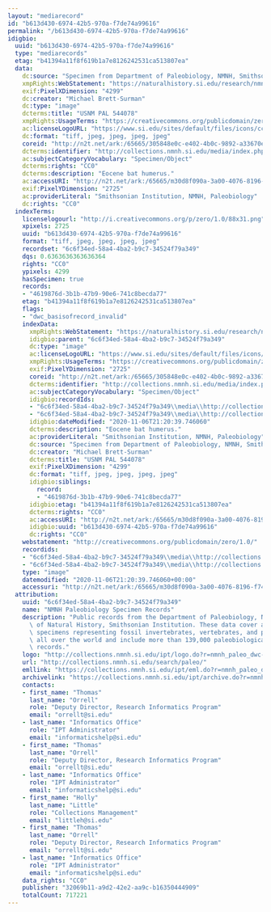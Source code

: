 ```yaml
---
layout: "mediarecord"
id: "b613d430-6974-42b5-970a-f7de74a99616"
permalink: "/b613d430-6974-42b5-970a-f7de74a99616"
idigbio:
  uuid: "b613d430-6974-42b5-970a-f7de74a99616"
  type: "mediarecords"
  etag: "b41394a11f8f619b1a7e8126242531ca513807ea"
  data:
    dc:source: "Specimen from Department of Paleobiology, NMNH, Smithsonian Institution"
    xmpRights:WebStatement: "https://naturalhistory.si.edu/research/nmnh-collections/museum-collections-policies"
    exif:PixelXDimension: "4299"
    dc:creator: "Michael Brett-Surman"
    dc:type: "image"
    dcterms:title: "USNM PAL 544078"
    xmpRights:UsageTerms: "https://creativecommons.org/publicdomain/zero/1.0/"
    ac:licenseLogoURL: "https://www.si.edu/sites/default/files/icons/cc0.svg"
    dc:format: "tiff, jpeg, jpeg, jpeg, jpeg"
    coreid: "http://n2t.net/ark:/65665/305848e0c-e402-4b0c-9892-a33670e5ca2d"
    dcterms:identifier: "http://collections.nmnh.si.edu/media/index.php?irn=10226524"
    ac:subjectCategoryVocabulary: "Specimen/Object"
    dcterms:rights: "CC0"
    dcterms:description: "Eocene bat humerus."
    ac:accessURI: "http://n2t.net/ark:/65665/m30d8f090a-3a00-4076-8196-f741e446c0fc"
    exif:PixelYDimension: "2725"
    ac:providerLiteral: "Smithsonian Institution, NMNH, Paleobiology"
    dc:rights: "CC0"
  indexTerms:
    licenselogourl: "http://i.creativecommons.org/p/zero/1.0/88x31.png"
    xpixels: 2725
    uuid: "b613d430-6974-42b5-970a-f7de74a99616"
    format: "tiff, jpeg, jpeg, jpeg, jpeg"
    recordset: "6c6f34ed-58a4-4ba2-b9c7-34524f79a349"
    dqs: 0.6363636363636364
    rights: "CC0"
    ypixels: 4299
    hasSpecimen: true
    records:
    - "4619876d-3b1b-47b9-90e6-741c8becda77"
    etag: "b41394a11f8f619b1a7e8126242531ca513807ea"
    flags:
    - "dwc_basisofrecord_invalid"
    indexData:
      xmpRights:WebStatement: "https://naturalhistory.si.edu/research/nmnh-collections/museum-collections-policies"
      idigbio:parent: "6c6f34ed-58a4-4ba2-b9c7-34524f79a349"
      dc:type: "image"
      ac:licenseLogoURL: "https://www.si.edu/sites/default/files/icons/cc0.svg"
      xmpRights:UsageTerms: "https://creativecommons.org/publicdomain/zero/1.0/"
      exif:PixelYDimension: "2725"
      coreid: "http://n2t.net/ark:/65665/305848e0c-e402-4b0c-9892-a33670e5ca2d"
      dcterms:identifier: "http://collections.nmnh.si.edu/media/index.php?irn=10226524"
      ac:subjectCategoryVocabulary: "Specimen/Object"
      idigbio:recordIds:
      - "6c6f34ed-58a4-4ba2-b9c7-34524f79a349\\media\\http://collections.mnh.si.edu/media/index.php?irn=10226524"
      - "6c6f34ed-58a4-4ba2-b9c7-34524f79a349\\media\\http://collections.nmnh.si.edu/media/index.php?irn=10226524"
      idigbio:dateModified: "2020-11-06T21:20:39.746060"
      dcterms:description: "Eocene bat humerus."
      ac:providerLiteral: "Smithsonian Institution, NMNH, Paleobiology"
      dc:source: "Specimen from Department of Paleobiology, NMNH, Smithsonian Institution"
      dc:creator: "Michael Brett-Surman"
      dcterms:title: "USNM PAL 544078"
      exif:PixelXDimension: "4299"
      dc:format: "tiff, jpeg, jpeg, jpeg, jpeg"
      idigbio:siblings:
        record:
        - "4619876d-3b1b-47b9-90e6-741c8becda77"
      idigbio:etag: "b41394a11f8f619b1a7e8126242531ca513807ea"
      dcterms:rights: "CC0"
      ac:accessURI: "http://n2t.net/ark:/65665/m30d8f090a-3a00-4076-8196-f741e446c0fc"
      idigbio:uuid: "b613d430-6974-42b5-970a-f7de74a99616"
      dc:rights: "CC0"
    webstatement: "http://creativecommons.org/publicdomain/zero/1.0/"
    recordids:
    - "6c6f34ed-58a4-4ba2-b9c7-34524f79a349\\media\\http://collections.mnh.si.edu/media/index.php?irn=10226524"
    - "6c6f34ed-58a4-4ba2-b9c7-34524f79a349\\media\\http://collections.nmnh.si.edu/media/index.php?irn=10226524"
    type: "image"
    datemodified: "2020-11-06T21:20:39.746060+00:00"
    accessuri: "http://n2t.net/ark:/65665/m30d8f090a-3a00-4076-8196-f741e446c0fc"
  attribution:
    uuid: "6c6f34ed-58a4-4ba2-b9c7-34524f79a349"
    name: "NMNH Paleobiology Specimen Records"
    description: "Public records from the Department of Paleobiology, National Museum\
      \ of Natural History, Smithsonian Institution. These data cover accessioned\
      \ specimens representing fossil invertebrates, vertebrates, and plants from\
      \ all over the world and include more than 139,000 paleobiological type specimen\
      \ records."
    logo: "http://collections.nmnh.si.edu/ipt/logo.do?r=nmnh_paleo_dwc-a"
    url: "http://collections.nmnh.si.edu/search/paleo/"
    emllink: "https://collections.nmnh.si.edu/ipt/eml.do?r=nmnh_paleo_dwc-a"
    archivelink: "https://collections.nmnh.si.edu/ipt/archive.do?r=nmnh_paleo_dwc-a"
    contacts:
    - first_name: "Thomas"
      last_name: "Orrell"
      role: "Deputy Director, Research Informatics Program"
      email: "orrellt@si.edu"
    - last_name: "Informatics Office"
      role: "IPT Administrator"
      email: "informaticshelp@si.edu"
    - first_name: "Thomas"
      last_name: "Orrell"
      role: "Deputy Director, Research Informatics Program"
      email: "orrellt@si.edu"
    - last_name: "Informatics Office"
      role: "IPT Administrator"
      email: "informaticshelp@si.edu"
    - first_name: "Holly"
      last_name: "Little"
      role: "Collections Management"
      email: "littleh@si.edu"
    - first_name: "Thomas"
      last_name: "Orrell"
      role: "Deputy Director, Research Informatics Program"
      email: "orrellt@si.edu"
    - last_name: "Informatics Office"
      role: "IPT Administrator"
      email: "informaticshelp@si.edu"
    data_rights: "CC0"
    publisher: "32069b11-a9d2-42e2-aa9c-b16350444909"
    totalCount: 717221
---
```

